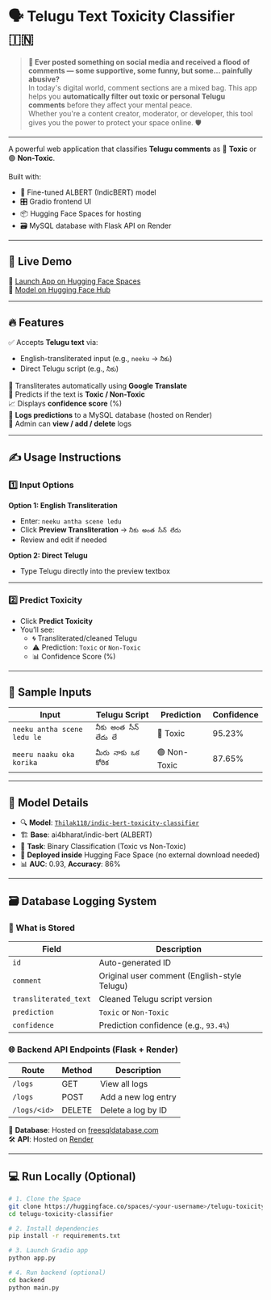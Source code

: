 # 🗣️ Telugu Text Toxicity Classifier 🇮🇳

> **💬 Ever posted something on social media and received a flood of comments — some supportive, some funny, but some... painfully abusive?**  
> In today's digital world, comment sections are a mixed bag. This app helps you **automatically filter out toxic or personal Telugu comments** before they affect your mental peace.  
> Whether you're a content creator, moderator, or developer, this tool gives you the power to protect your space online. 🛡️

---

A powerful web application that classifies **Telugu comments** as 🔴 **Toxic** or 🟢 **Non-Toxic**.

Built with:
- 🤖 Fine-tuned ALBERT (IndicBERT) model
- 🎛️ Gradio frontend UI
- 📦 Hugging Face Spaces for hosting
- 🗃️ MySQL database with Flask API on Render


---

## 🚀 Live Demo

🎯 [Launch App on Hugging Face Spaces](https://huggingface.co/spaces/<your-username>/telugu-toxicity-classifier)  
🧠 [Model on Hugging Face Hub](https://huggingface.co/Thilak118/indic-bert-toxicity-classifier)  

---

## 🔥 Features

✅ Accepts **Telugu text** via:
- English-transliterated input (e.g., `neeku` → `నీకు`)
- Direct Telugu script (e.g., `నీకు`)

🔁 Transliterates automatically using **Google Translate**  
🧠 Predicts if the text is **Toxic / Non-Toxic**  
📈 Displays **confidence score** (%)  
💾 **Logs predictions** to a MySQL database (hosted on Render)  
🧾 Admin can **view / add / delete** logs

---

## ✍️ Usage Instructions

### 1️⃣ Input Options

**Option 1: English Transliteration**
- Enter: `neeku antha scene ledu`
- Click **Preview Transliteration** → `నీకు అంత సీన్ లేదు`
- Review and edit if needed

**Option 2: Direct Telugu**
- Type Telugu directly into the preview textbox

---

### 2️⃣ Predict Toxicity
- Click **Predict Toxicity**
- You’ll see:
  - 🌀 Transliterated/cleaned Telugu
  - ⚠️ Prediction: `Toxic` or `Non-Toxic`
  - 📊 Confidence Score (%)

---

## 🧪 Sample Inputs

| Input                          | Telugu Script                          | Prediction   | Confidence |
|-------------------------------|----------------------------------------|--------------|------------|
| `neeku antha scene ledu le`   | `నీకు అంత సీన్ లేదు లే`               | 🔴 Toxic     | 95.23%     |
| `meeru naaku oka korika`      | `మీరు నాకు ఒక కోరిక`                  | 🟢 Non-Toxic | 87.65%     |

---

## 🧠 Model Details

- 🔍 **Model**: [`Thilak118/indic-bert-toxicity-classifier`](https://huggingface.co/Thilak118/indic-bert-toxicity-classifier)
- 🏗️ **Base**: ai4bharat/indic-bert (ALBERT)
- 🧠 **Task**: Binary Classification (Toxic vs Non-Toxic)
- 💾 **Deployed inside** Hugging Face Space (no external download needed)
- 📊 **AUC**: 0.93, **Accuracy**: 86%

---

## 🗃️ Database Logging System

### 📌 What is Stored

| Field               | Description                                      |
|--------------------|--------------------------------------------------|
| `id`               | Auto-generated ID                                |
| `comment`          | Original user comment (English-style Telugu)     |
| `transliterated_text` | Cleaned Telugu script version                |
| `prediction`       | `Toxic` or `Non-Toxic`                           |
| `confidence`       | Prediction confidence (e.g., `93.4%`)            |

### 🌐 Backend API Endpoints (Flask + Render)

| Route                 | Method | Description                  |
|----------------------|--------|------------------------------|
| `/logs`              | GET    | View all logs                |
| `/logs`              | POST   | Add a new log entry          |
| `/logs/<id>`         | DELETE | Delete a log by ID           |

📍 **Database**: Hosted on [freesqldatabase.com](https://www.freesqldatabase.com/)  
🛠️ **API**: Hosted on [Render](https://render.com)

---

## 💻 Run Locally (Optional)

```bash
# 1. Clone the Space
git clone https://huggingface.co/spaces/<your-username>/telugu-toxicity-classifier
cd telugu-toxicity-classifier

# 2. Install dependencies
pip install -r requirements.txt

# 3. Launch Gradio app
python app.py

# 4. Run backend (optional)
cd backend
python main.py
